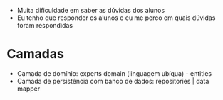 - Muita dificuldade em saber as dúvidas dos alunos
- Eu tenho que responder os alunos e eu me perco em quais dúvidas foram respondidas

# Camadas

- Camada de domínio: experts domain (linguagem ubíqua) - entities
- Camada de persistência com banco de dados: repositories | data mapper
